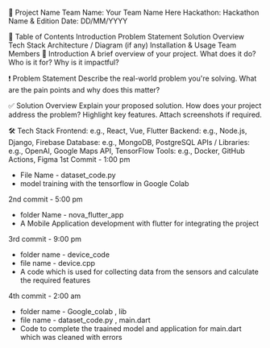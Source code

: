 🚀 Project Name
Team Name: Your Team Name Here
Hackathon: Hackathon Name & Edition
Date: DD/MM/YYYY

📖 Table of Contents
Introduction
Problem Statement
Solution Overview
Tech Stack
Architecture / Diagram (if any)
Installation & Usage
Team Members
🧠 Introduction
A brief overview of your project. What does it do? Who is it for? Why is it impactful?

❗ Problem Statement
Describe the real-world problem you're solving. What are the pain points and why does this matter?

✅ Solution Overview
Explain your proposed solution. How does your project address the problem? Highlight key features. Attach screenshots if required.

🛠️ Tech Stack
Frontend: e.g., React, Vue, Flutter
Backend: e.g., Node.js, Django, Firebase
Database: e.g., MongoDB, PostgreSQL
APIs / Libraries: e.g., OpenAI, Google Maps API, TensorFlow
Tools: e.g., Docker, GitHub Actions, Figma
1st Commit - 1:00 pm 
- File Name - dataset_code.py
- model training with the tensorflow in Google Colab

2nd commit - 5:00 pm 
- folder Name - nova_flutter_app
- A Mobile Application development with flutter for integrating the project

3rd commit - 9:00 pm
- folder name - device_code
- file name - device.cpp
- A code which is used for collecting data from the sensors and calculate the required features

4th commit - 2:00 am
- folder name - Google_colab , lib 
- file name - dataset_code.py , main.dart 
- Code to complete the traained model and application for main.dart which was cleaned with errors
